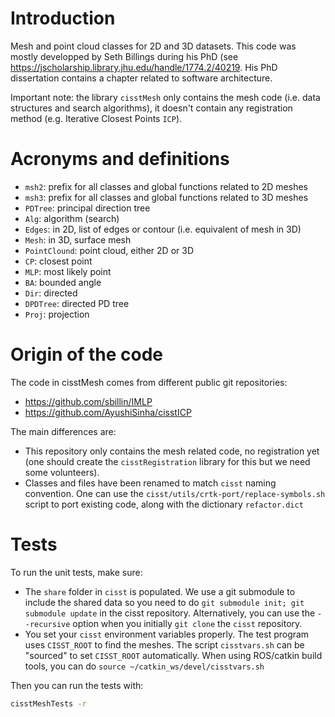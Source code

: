# Introduction

Mesh and point cloud classes for 2D and 3D datasets.  This code was mostly
developped by Seth Billings during his PhD (see
https://jscholarship.library.jhu.edu/handle/1774.2/40219.  His PhD
dissertation contains a chapter related to software architecture.

Important note: the library `cisstMesh` only contains the mesh code
(i.e. data structures and search algorithms), it doesn't contain any
registration method (e.g. Iterative Closest Points `ICP`).

# Acronyms and definitions

* `msh2`: prefix for all classes and global functions related to 2D meshes
* `msh3`: prefix for all classes and global functions related to 3D meshes
* `PDTree`: principal direction tree
* `Alg`: algorithm (search)
* `Edges`: in 2D, list of edges or contour (i.e. equivalent of mesh in 3D)
* `Mesh`: in 3D, surface mesh
* `PointClound`: point cloud, either 2D or 3D
* `CP`: closest point
* `MLP`: most likely point
* `BA`: bounded angle
* `Dir`: directed
* `DPDTree`: directed PD tree
* `Proj`: projection

# Origin of the code

The code in cisstMesh comes from different public git repositories:
* https://github.com/sbillin/IMLP
* https://github.com/AyushiSinha/cisstICP

The main differences are:
* This repository only contains the mesh related code, no registration yet (one should create the `cisstRegistration` library for this but we need some volunteers).
* Classes and files have been renamed to match `cisst` naming convention.  One can use the `cisst/utils/crtk-port/replace-symbols.sh` script to port existing code, along with the dictionary `refactor.dict`

# Tests

To run the unit tests, make sure:
* The `share` folder in `cisst` is populated.   We use a git submodule to include the shared data so you need to do `git submodule init; git submodule update` in the cisst repository.  Alternatively, you can use the `--recursive` option when you initially `git clone` the `cisst` repository.
* You set your `cisst` environment variables properly.  The test program uses `CISST_ROOT` to find the meshes.  The script `cisstvars.sh` can be "sourced" to set `CISST_ROOT` automatically.   When using ROS/catkin build tools, you can do `source ~/catkin_ws/devel/cisstvars.sh`

Then you can run the tests with:
```sh
cisstMeshTests -r
```
